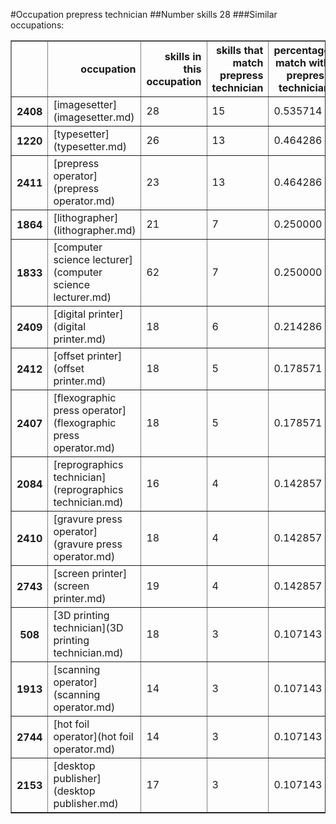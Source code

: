 #Occupation prepress technician
##Number skills 28
###Similar occupations:
<table border="1" class="dataframe">
  <thead>
    <tr style="text-align: right;">
      <th></th>
      <th>occupation</th>
      <th>skills in this occupation</th>
      <th>skills that match prepress technician</th>
      <th>percentage match with prepress technician</th>
      <th>skills not in prepress technician</th>
    </tr>
  </thead>
  <tbody>
    <tr>
      <th>2408</th>
      <td>[imagesetter](imagesetter.md)</td>
      <td>28</td>
      <td>15</td>
      <td>0.535714</td>
      <td>13</td>
    </tr>
    <tr>
      <th>1220</th>
      <td>[typesetter](typesetter.md)</td>
      <td>26</td>
      <td>13</td>
      <td>0.464286</td>
      <td>13</td>
    </tr>
    <tr>
      <th>2411</th>
      <td>[prepress operator](prepress operator.md)</td>
      <td>23</td>
      <td>13</td>
      <td>0.464286</td>
      <td>10</td>
    </tr>
    <tr>
      <th>1864</th>
      <td>[lithographer](lithographer.md)</td>
      <td>21</td>
      <td>7</td>
      <td>0.250000</td>
      <td>14</td>
    </tr>
    <tr>
      <th>1833</th>
      <td>[computer science lecturer](computer science lecturer.md)</td>
      <td>62</td>
      <td>7</td>
      <td>0.250000</td>
      <td>55</td>
    </tr>
    <tr>
      <th>2409</th>
      <td>[digital printer](digital printer.md)</td>
      <td>18</td>
      <td>6</td>
      <td>0.214286</td>
      <td>12</td>
    </tr>
    <tr>
      <th>2412</th>
      <td>[offset printer](offset printer.md)</td>
      <td>18</td>
      <td>5</td>
      <td>0.178571</td>
      <td>13</td>
    </tr>
    <tr>
      <th>2407</th>
      <td>[flexographic press operator](flexographic press operator.md)</td>
      <td>18</td>
      <td>5</td>
      <td>0.178571</td>
      <td>13</td>
    </tr>
    <tr>
      <th>2084</th>
      <td>[reprographics technician](reprographics technician.md)</td>
      <td>16</td>
      <td>4</td>
      <td>0.142857</td>
      <td>12</td>
    </tr>
    <tr>
      <th>2410</th>
      <td>[gravure press operator](gravure press operator.md)</td>
      <td>18</td>
      <td>4</td>
      <td>0.142857</td>
      <td>14</td>
    </tr>
    <tr>
      <th>2743</th>
      <td>[screen printer](screen printer.md)</td>
      <td>19</td>
      <td>4</td>
      <td>0.142857</td>
      <td>15</td>
    </tr>
    <tr>
      <th>508</th>
      <td>[3D printing technician](3D printing technician.md)</td>
      <td>18</td>
      <td>3</td>
      <td>0.107143</td>
      <td>15</td>
    </tr>
    <tr>
      <th>1913</th>
      <td>[scanning operator](scanning operator.md)</td>
      <td>14</td>
      <td>3</td>
      <td>0.107143</td>
      <td>11</td>
    </tr>
    <tr>
      <th>2744</th>
      <td>[hot foil operator](hot foil operator.md)</td>
      <td>14</td>
      <td>3</td>
      <td>0.107143</td>
      <td>11</td>
    </tr>
    <tr>
      <th>2153</th>
      <td>[desktop publisher](desktop publisher.md)</td>
      <td>17</td>
      <td>3</td>
      <td>0.107143</td>
      <td>14</td>
    </tr>
  </tbody>
</table>
